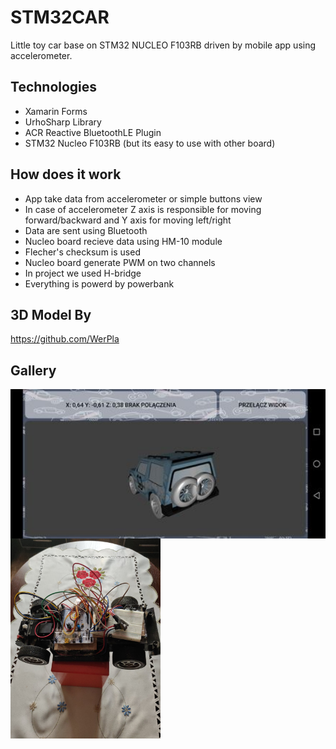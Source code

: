 # STM32CAR

Little toy car base on STM32 NUCLEO F103RB driven by mobile app using accelerometer.

## Technologies

* Xamarin Forms
* UrhoSharp Library
* ACR Reactive BluetoothLE Plugin
* STM32 Nucleo F103RB (but its easy to use with other board)

## How does it work

* App take data from accelerometer or simple buttons view
* In case of accelerometer Z axis is responsible for moving forward/backward and Y axis for moving left/right
* Data are sent using Bluetooth
* Nucleo board recieve data using HM-10 module
* Flecher's checksum is used
* Nucleo board generate PWM on two channels
* In project we used H-bridge
* Everything is powerd by powerbank 

## 3D Model By
https://github.com/WerPla

## Gallery

<img align="left" src="https://github.com/sebastiansiedlarz409/STM32CAR/blob/master/screenshot1.jpg" width="680"/>
<img align="left" src="https://github.com/sebastiansiedlarz409/STM32CAR/blob/master/photo1.jpg" width="240"/>
